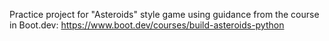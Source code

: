 Practice project for "Asteroids" style game using guidance from the course in Boot.dev:
https://www.boot.dev/courses/build-asteroids-python